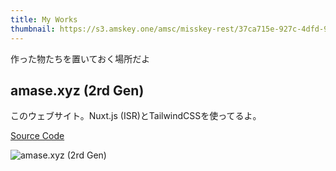 ```yaml
---
title: My Works
thumbnail: https://s3.amskey.one/amsc/misskey-rest/37ca715e-927c-4dfd-972b-75b1cab15190.webp
---
```


作った物たちを置いておく場所だよ

<!--more-->

## amase.xyz (2rd Gen)

このウェブサイト。Nuxt.js (ISR)とTailwindCSSを使ってるよ。

[Source Code](https://github.com/AmaseCocoa/blog-nuxt)

![amase.xyz (2rd Gen)](/img/works_amase_xyz_2nd.png)
